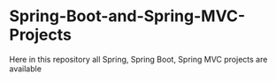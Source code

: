 # Spring-Boot-and-Spring-MVC-Projects
Here in this repository all Spring, Spring Boot, Spring MVC projects are available 

